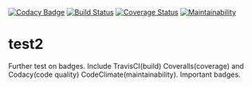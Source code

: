 [![Codacy Badge](https://api.codacy.com/project/badge/Grade/cdc01e3837c948ddb9bf66577cfa19c1)](https://app.codacy.com/app/engpetermwangi/test2?utm_source=github.com&utm_medium=referral&utm_content=engpetermwangi/test2&utm_campaign=Badge_Grade_Dashboard) [![Build Status](https://travis-ci.org/engpetermwangi/testbadges2.svg?branch=master)](https://travis-ci.org/engpetermwangi/testbadges2) [![Coverage Status](https://coveralls.io/repos/github/engpetermwangi/test2/badge.svg?branch=master)](https://coveralls.io/github/engpetermwangi/test2?branch=master) [![Maintainability](https://api.codeclimate.com/v1/badges/7220918bf814a340ba55/maintainability)](https://codeclimate.com/github/engpetermwangi/test2/maintainability)
# test2
Further test on badges. Include TravisCI(build) Coveralls(coverage) and Codacy(code quality) CodeClimate(maintainability).
Important badges.
